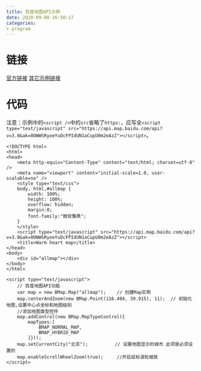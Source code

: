 ```yaml
---
title: 百度地图API示例
date: 2020-09-08 16:50:17
categories: 
- program
---
```


# 链接

[官方链接](http://lbsyun.baidu.com/jsdemo.htm#a1_2)
[其它示例链接](https://blog.csdn.net/dosthing/article/details/85223254)

# 代码

注意：示例中的`<script />`中的`src`省略了`https:`，应写全`<script type="text/javascript" src="https://api.map.baidu.com/api?v=3.0&ak=0OWWSRyoeYuDcFPIdUN1aCupU0m2eAzZ"></script>`。

```
<!DOCTYPE html>
<html>
<head>
	<meta http-equiv="Content-Type" content="text/html; charset=utf-8" />
	<meta name="viewport" content="initial-scale=1.0, user-scalable=no" />
	<style type="text/css">
	body, html,#allmap {
		width: 100%;
		height: 100%;
		overflow: hidden;
		margin:0;
		font-family:"微软雅黑"; 
	}
	</style>
	<script type="text/javascript" src="https://api.map.baidu.com/api?v=3.0&ak=0OWWSRyoeYuDcFPIdUN1aCupU0m2eAzZ"></script>
	<title>Warm heart map</title>
</head>
<body>
	<div id="allmap"></div>
</body>
</html>
 
<script type="text/javascript">
	// 百度地图API功能
	var map = new BMap.Map("allmap");    // 创建Map实例
	map.centerAndZoom(new BMap.Point(116.404, 39.915), 11);  // 初始化地图,设置中心点坐标和地图级别
	//添加地图类型控件
	map.addControl(new BMap.MapTypeControl({
		mapTypes:[
            BMAP_NORMAL_MAP,
            BMAP_HYBRID_MAP
        ]}));	  
	map.setCurrentCity("北京");          // 设置地图显示的城市 此项是必须设置的
	map.enableScrollWheelZoom(true);     //开启鼠标滚轮缩放
</script>
```